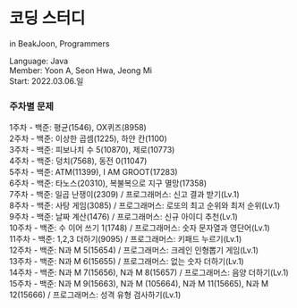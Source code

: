 # 코딩 스터디
in BeakJoon, Programmers  
  
Language: Java  
Member: Yoon A, Seon Hwa, Jeong Mi  
Start: 2022.03.06.일  
  
### 주차별 문제
1주차 - 백준: 평균(1546), OX퀴즈(8958)  
2주차 - 백준: 이상한 곱셈(1225), 하얀 칸(1100)  
3주차 - 백준: 피보나치 수 5(10870), 제로(10773)  
4주차 - 백준: 덩치(7568), 동전 0(11047)  
5주차 - 백준: ATM(11399), I AM GROOT(17283)  
6주차 - 백준: 타노스(20310), 복불복으로 지구 멸망(17358)  
7주차 - 백준: 일곱 난쟁이(2309) / 프로그래머스: 신고 결과 받기(Lv.1)  
8주차 - 백준: 사탕 게임(3085) / 프로그래머스: 로또의 최고 순위와 최저 순위(Lv.1)  
9주차 - 백준: 날짜 계산(1476) / 프로그래머스: 신규 아이디 추천(Lv.1)  
10주차 - 백준: 수 이어 쓰기 1(1748) / 프로그래머스: 숫자 문자열과 영단어(Lv.1)  
11주차 - 백준: 1,2,3 더하기(9095) / 프로그래머스: 키패드 누르기(Lv.1)  
12주차 - 백준: N과 M 5(15654) / 프로그래머스: 크레인 인형뽑기 게임(Lv.1)  
13주차 - 백준: N과 M 6(15655) / 프로그래머스: 없는 숫자 더하기(Lv.1)  
14주차 - 백준: N과 M 7(15656), N과 M 8(15657) / 프로그래머스: 음양 더하기(Lv.1)  
15주차 - 백준: N과 M 9(15663), N과 M (105664), N과 M 11(15665), N과 M 12(15666) / 프로그래머스: 성격 유형 검사하기(Lv.1)  
